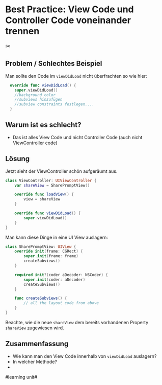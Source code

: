 # Best Practice: View Code und Controller Code voneinander trennen
✂️

## Problem / Schlechtes Beispiel
Man sollte den Code im `viewDidLoad` nicht überfrachten so wie hier:

```swift
  override func viewDidLoad() {
    super.viewDidLoad()
	//background color
	//subviews hinzufügen
	//subview constraints festlegen....
  }
```


## Warum ist es schlecht?

- Das ist alles View Code und nicht Controller Code (auch nicht ViewController code)

## Lösung

Jetzt sieht der ViewController schön aufgeräumt aus.

```swift
class ViewController: UIViewController {
    var shareView = SharePromptView()

    override func loadView() {
        view = shareView
    }

    override func viewDidLoad() {
        super.viewDidLoad()
    }
}
```


Man kann diese Dinge in eine UI View auslagern:

```swift
class SharePromptView: UIView {
    override init(frame: CGRect) {
        super.init(frame: frame)
        createSubviews()
    }

    required init?(coder aDecoder: NSCoder) {
        super.init(coder: aDecoder)
        createSubviews()
    }

    func createSubviews() {
        // all the layout code from above
    }
}
```


Beachte, wie die neue `shareView` dem bereits vorhandenen Property `shareView` zugewiesen wird.


## Zusammenfassung
- Wie kann man den View Code innerhalb von `viewDidLoad` auslagern?
- In welcher Methode?
- 


#learning unit#